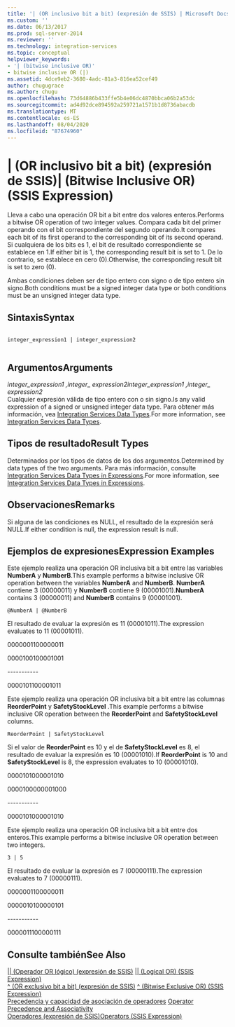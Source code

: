 ```yaml
---
title: '| (OR inclusivo bit a bit) (expresión de SSIS) | Microsoft Docs'
ms.custom: ''
ms.date: 06/13/2017
ms.prod: sql-server-2014
ms.reviewer: ''
ms.technology: integration-services
ms.topic: conceptual
helpviewer_keywords:
- '| (bitwise inclusive OR)'
- bitwise inclusive OR (|)
ms.assetid: 4dce9eb2-3680-4adc-81a3-816ea52cef49
author: chugugrace
ms.author: chugu
ms.openlocfilehash: 73d64886b433ffe5b4e06dc4870bbca06b2a53dc
ms.sourcegitcommit: ad4d92dce894592a259721a1571b1d8736abacdb
ms.translationtype: MT
ms.contentlocale: es-ES
ms.lasthandoff: 08/04/2020
ms.locfileid: "87674960"
---
```

# <a name="-bitwise-inclusive-or-ssis-expression"></a><span data-ttu-id="76777-102">| (OR inclusivo bit a bit) (expresión de SSIS)</span><span class="sxs-lookup"><span data-stu-id="76777-102">| (Bitwise Inclusive OR) (SSIS Expression)</span></span>
  <span data-ttu-id="76777-103">Lleva a cabo una operación OR bit a bit entre dos valores enteros.</span><span class="sxs-lookup"><span data-stu-id="76777-103">Performs a bitwise OR operation of two integer values.</span></span> <span data-ttu-id="76777-104">Compara cada bit del primer operando con el bit correspondiente del segundo operando.</span><span class="sxs-lookup"><span data-stu-id="76777-104">It compares each bit of its first operand to the corresponding bit of its second operand.</span></span> <span data-ttu-id="76777-105">Si cualquiera de los bits es 1, el bit de resultado correspondiente se establece en 1.</span><span class="sxs-lookup"><span data-stu-id="76777-105">If either bit is 1, the corresponding result bit is set to 1.</span></span> <span data-ttu-id="76777-106">De lo contrario, se establece en cero (0).</span><span class="sxs-lookup"><span data-stu-id="76777-106">Otherwise, the corresponding result bit is set to zero (0).</span></span>  
  
 <span data-ttu-id="76777-107">Ambas condiciones deben ser de tipo entero con signo o de tipo entero sin signo.</span><span class="sxs-lookup"><span data-stu-id="76777-107">Both conditions must be a signed integer data type or both conditions must be an unsigned integer data type.</span></span>  
  
## <a name="syntax"></a><span data-ttu-id="76777-108">Sintaxis</span><span class="sxs-lookup"><span data-stu-id="76777-108">Syntax</span></span>  
  
```  
  
integer_expression1 | integer_expression2  
  
```  
  
## <a name="arguments"></a><span data-ttu-id="76777-109">Argumentos</span><span class="sxs-lookup"><span data-stu-id="76777-109">Arguments</span></span>  
 <span data-ttu-id="76777-110">*integer_expression1 ,integer_ expression2*</span><span class="sxs-lookup"><span data-stu-id="76777-110">*integer_expression1 ,integer_ expression2*</span></span>  
 <span data-ttu-id="76777-111">Cualquier expresión válida de tipo entero con o sin signo.</span><span class="sxs-lookup"><span data-stu-id="76777-111">Is any valid expression of a signed or unsigned integer data type.</span></span> <span data-ttu-id="76777-112">Para obtener más información, vea [Integration Services Data Types](../data-flow/integration-services-data-types.md).</span><span class="sxs-lookup"><span data-stu-id="76777-112">For more information, see [Integration Services Data Types](../data-flow/integration-services-data-types.md).</span></span>  
  
## <a name="result-types"></a><span data-ttu-id="76777-113">Tipos de resultado</span><span class="sxs-lookup"><span data-stu-id="76777-113">Result Types</span></span>  
 <span data-ttu-id="76777-114">Determinados por los tipos de datos de los dos argumentos.</span><span class="sxs-lookup"><span data-stu-id="76777-114">Determined by data types of the two arguments.</span></span> <span data-ttu-id="76777-115">Para más información, consulte [Integration Services Data Types in Expressions](integration-services-data-types-in-expressions.md).</span><span class="sxs-lookup"><span data-stu-id="76777-115">For more information, see [Integration Services Data Types in Expressions](integration-services-data-types-in-expressions.md).</span></span>  
  
## <a name="remarks"></a><span data-ttu-id="76777-116">Observaciones</span><span class="sxs-lookup"><span data-stu-id="76777-116">Remarks</span></span>  
 <span data-ttu-id="76777-117">Si alguna de las condiciones es NULL, el resultado de la expresión será NULL.</span><span class="sxs-lookup"><span data-stu-id="76777-117">If either condition is null, the expression result is null.</span></span>  
  
## <a name="expression-examples"></a><span data-ttu-id="76777-118">Ejemplos de expresiones</span><span class="sxs-lookup"><span data-stu-id="76777-118">Expression Examples</span></span>  
 <span data-ttu-id="76777-119">Este ejemplo realiza una operación OR inclusiva bit a bit entre las variables **NumberA** y **NumberB**.</span><span class="sxs-lookup"><span data-stu-id="76777-119">This example performs a bitwise inclusive OR operation between the variables **NumberA** and **NumberB**.</span></span> <span data-ttu-id="76777-120">**NumberA** contiene 3 (00000011) y **NumberB** contiene 9 (00001001).</span><span class="sxs-lookup"><span data-stu-id="76777-120">**NumberA** contains 3 (00000011) and **NumberB** contains 9 (00001001).</span></span>  
  
```  
@NumberA | @NumberB  
```  
  
 <span data-ttu-id="76777-121">El resultado de evaluar la expresión es 11 (00001011).</span><span class="sxs-lookup"><span data-stu-id="76777-121">The expression evaluates to 11 (00001011).</span></span>  
  
 <span data-ttu-id="76777-122">00000011</span><span class="sxs-lookup"><span data-stu-id="76777-122">00000011</span></span>  
  
 <span data-ttu-id="76777-123">00001001</span><span class="sxs-lookup"><span data-stu-id="76777-123">00001001</span></span>  
  
 ----------\-  
  
 <span data-ttu-id="76777-124">00001011</span><span class="sxs-lookup"><span data-stu-id="76777-124">00001011</span></span>  
  
 <span data-ttu-id="76777-125">Este ejemplo realiza una operación OR inclusiva bit a bit entre las columnas **ReorderPoint** y **SafetyStockLevel** .</span><span class="sxs-lookup"><span data-stu-id="76777-125">This example performs a bitwise inclusive OR operation between the **ReorderPoint** and **SafetyStockLevel** columns.</span></span>  
  
```  
ReorderPoint | SafetyStockLevel  
```  
  
 <span data-ttu-id="76777-126">Si el valor de **ReorderPoint** es 10 y el de **SafetyStockLevel** es 8, el resultado de evaluar la expresión es 10 (00001010).</span><span class="sxs-lookup"><span data-stu-id="76777-126">If **ReorderPoint** is 10 and **SafetyStockLevel** is 8, the expression evaluates to 10 (00001010).</span></span>  
  
 <span data-ttu-id="76777-127">00001010</span><span class="sxs-lookup"><span data-stu-id="76777-127">00001010</span></span>  
  
 <span data-ttu-id="76777-128">00001000</span><span class="sxs-lookup"><span data-stu-id="76777-128">00001000</span></span>  
  
 ----------\-  
  
 <span data-ttu-id="76777-129">00001010</span><span class="sxs-lookup"><span data-stu-id="76777-129">00001010</span></span>  
  
 <span data-ttu-id="76777-130">Este ejemplo realiza una operación OR inclusiva bit a bit entre dos enteros.</span><span class="sxs-lookup"><span data-stu-id="76777-130">This example performs a bitwise inclusive OR operation between two integers.</span></span>  
  
```  
3 | 5   
```  
  
 <span data-ttu-id="76777-131">El resultado de evaluar la expresión es 7 (00000111).</span><span class="sxs-lookup"><span data-stu-id="76777-131">The expression evaluates to 7 (00000111).</span></span>  
  
 <span data-ttu-id="76777-132">00000011</span><span class="sxs-lookup"><span data-stu-id="76777-132">00000011</span></span>  
  
 <span data-ttu-id="76777-133">00000101</span><span class="sxs-lookup"><span data-stu-id="76777-133">00000101</span></span>  
  
 ----------\-  
  
 <span data-ttu-id="76777-134">00000111</span><span class="sxs-lookup"><span data-stu-id="76777-134">00000111</span></span>  
  
## <a name="see-also"></a><span data-ttu-id="76777-135">Consulte también</span><span class="sxs-lookup"><span data-stu-id="76777-135">See Also</span></span>  
 <span data-ttu-id="76777-136">[&#124;&#124; &#40;Operador OR lógico&#41; &#40;expresión de SSIS&#41;](logical-or-ssis-expression.md) </span><span class="sxs-lookup"><span data-stu-id="76777-136">[&#124;&#124; &#40;Logical OR&#41; &#40;SSIS Expression&#41;](logical-or-ssis-expression.md) </span></span>  
 <span data-ttu-id="76777-137">[^ &#40;OR exclusivo bit a bit&#41; &#40;expresión de SSIS&#41;](bitwise-exclusive-or-ssis-expression.md) </span><span class="sxs-lookup"><span data-stu-id="76777-137">[^ &#40;Bitwise Exclusive OR&#41; &#40;SSIS Expression&#41;](bitwise-exclusive-or-ssis-expression.md) </span></span>  
 <span data-ttu-id="76777-138">[Precedencia y capacidad de asociación de operadores](operator-precedence-and-associativity.md) </span><span class="sxs-lookup"><span data-stu-id="76777-138">[Operator Precedence and Associativity](operator-precedence-and-associativity.md) </span></span>  
 [<span data-ttu-id="76777-139">Operadores &#40;expresión de SSIS&#41;</span><span class="sxs-lookup"><span data-stu-id="76777-139">Operators &#40;SSIS Expression&#41;</span></span>](operators-ssis-expression.md)  
  
  
